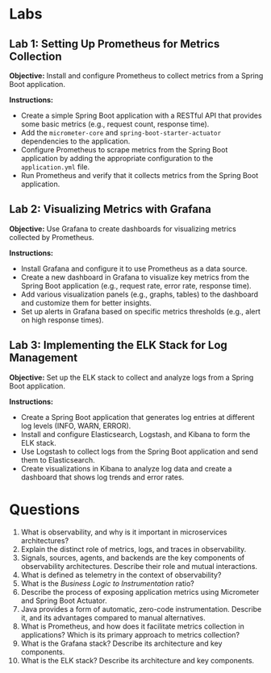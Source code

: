 # Labs

## Lab 1: Setting Up Prometheus for Metrics Collection
**Objective:** Install and configure Prometheus to collect metrics from a Spring Boot application.

**Instructions:**
- Create a simple Spring Boot application with a RESTful API that provides some basic metrics (e.g., request count, response time).
- Add the `micrometer-core` and `spring-boot-starter-actuator` dependencies to the application.
- Configure Prometheus to scrape metrics from the Spring Boot application by adding the appropriate configuration to the `application.yml` file.
- Run Prometheus and verify that it collects metrics from the Spring Boot application.

## Lab 2: Visualizing Metrics with Grafana
**Objective:** Use Grafana to create dashboards for visualizing metrics collected by Prometheus.

**Instructions:**
- Install Grafana and configure it to use Prometheus as a data source.
- Create a new dashboard in Grafana to visualize key metrics from the Spring Boot application (e.g., request rate, error rate, response time).
- Add various visualization panels (e.g., graphs, tables) to the dashboard and customize them for better insights.
- Set up alerts in Grafana based on specific metrics thresholds (e.g., alert on high response times).

## Lab 3: Implementing the ELK Stack for Log Management
**Objective:** Set up the ELK stack to collect and analyze logs from a Spring Boot application.

**Instructions:**
- Create a Spring Boot application that generates log entries at different log levels (INFO, WARN, ERROR).
- Install and configure Elasticsearch, Logstash, and Kibana to form the ELK stack.
- Use Logstash to collect logs from the Spring Boot application and send them to Elasticsearch.
- Create visualizations in Kibana to analyze log data and create a dashboard that shows log trends and error rates.

# Questions
1. What is observability, and why is it important in microservices architectures?
2. Explain the distinct role of metrics, logs, and traces in observability.
3. Signals, sources, agents, and backends are the key components of observability architectures. Describe their role and mutual interactions.
4. What is defined as telemetry in the context of observability?
5. What is the *Business Logic to Instrumentation* ratio?
6. Describe the process of exposing application metrics using Micrometer and Spring Boot Actuator.
7. Java provides a form of automatic, zero-code instrumentation. Describe it, and its advantages compared to manual alternatives.
8. What is Prometheus, and how does it facilitate metrics collection in applications? Which is its primary approach to metrics collection? 
9. What is the Grafana stack? Describe its architecture and key components.
10. What is the ELK stack? Describe its architecture and key components.

